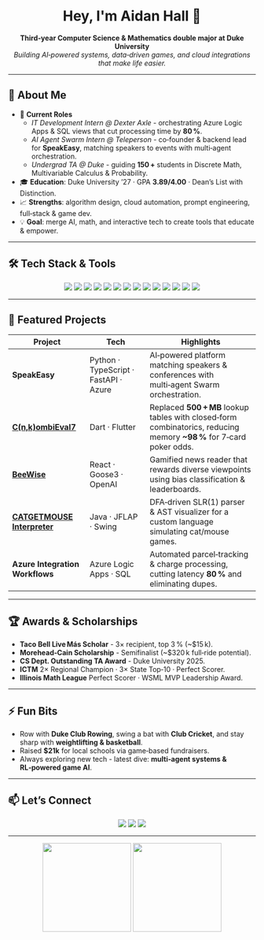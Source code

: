 <h1 align="center">Hey, I'm Aidan Hall 👋</h1>

<p align="center">
  <strong>Third‑year Computer Science & Mathematics double major at Duke University</strong><br/>
  <em>Building AI‑powered systems, data‑driven games, and cloud integrations that make life easier.</em>
</p>

---

## 🚀 About Me

- 🔭 **Current Roles**
  - *IT Development Intern @ Dexter Axle* - orchestrating Azure Logic Apps & SQL views that cut processing time by **80 %**.
  - *AI Agent Swarm Intern @ Teleperson* - co‑founder & backend lead for **SpeakEasy**, matching speakers to events with multi‑agent orchestration.
  - *Undergrad TA @ Duke* - guiding **150 +** students in Discrete Math, Multivariable Calculus & Probability.
- 🎓 **Education**: Duke University ’27 · GPA **3.89/4.00** · Dean’s List with Distinction.
- 📈 **Strengths**: algorithm design, cloud automation, prompt engineering, full‑stack & game dev.
- 💡 **Goal**: merge AI, math, and interactive tech to create tools that educate & empower.

---

## 🛠️ Tech Stack & Tools

<p align="center">
  <img src="https://img.shields.io/badge/Python-3776AB?style=flat&logo=python&logoColor=white" />
  <img src="https://img.shields.io/badge/Java-007396?style=flat&logo=java&logoColor=white" />
  <img src="https://img.shields.io/badge/C%23-239120?style=flat&logo=csharp&logoColor=white" />
  <img src="https://img.shields.io/badge/Dart-0175C2?style=flat&logo=dart&logoColor=white" />
  <img src="https://img.shields.io/badge/Flutter-02569B?style=flat&logo=flutter&logoColor=white" />
  <img src="https://img.shields.io/badge/TypeScript-3178C6?style=flat&logo=typescript&logoColor=white" />
  <img src="https://img.shields.io/badge/React-61DAFB?style=flat&logo=react&logoColor=white" />
  <img src="https://img.shields.io/badge/Azure%20Logic%20Apps-0078D4?style=flat&logo=microsoftazure&logoColor=white" />
  <img src="https://img.shields.io/badge/Dynamics%20365-1877F2?style=flat&logo=microsoftdynamics365&logoColor=white" />
  <img src="https://img.shields.io/badge/OpenAI-412991?style=flat&logo=openai&logoColor=white" />
  <img src="https://img.shields.io/badge/Vertex%20AI-4285F4?style=flat&logo=googlecloud&logoColor=white" />
  <img src="https://img.shields.io/badge/Unity-000000?style=flat&logo=unity&logoColor=white" />
  <img src="https://img.shields.io/badge/Unreal%20Engine-313131?style=flat&logo=unrealengine&logoColor=white" />
  <img src="https://img.shields.io/badge/GitHub-181717?style=flat&logo=github&logoColor=white" />
</p>

---

## 📂 Featured Projects

| Project | Tech | Highlights |
|---------|------|-----------|
| **SpeakEasy** | Python · TypeScript · FastAPI · Azure | AI‑powered platform matching speakers & conferences with multi‑agent Swarm orchestration. |
| **[C(n,k)ombiEval7](https://github.com/DukeAidanHall/C-n-k-ombiEval7)** | Dart · Flutter | Replaced **500 + MB** lookup tables with closed‑form combinatorics, reducing memory **~98 %** for 7‑card poker odds. |
| **[BeeWise](https://github.com/25dlee/BeeWise)** | React · Goose3 · OpenAI | Gamified news reader that rewards diverse viewpoints using bias classification & leaderboards. |
| **[CATGETMOUSE Interpreter](https://github.com/DukeAidanHall/cat-mouse-interpreter)** | Java · JFLAP · Swing | DFA‑driven SLR(1) parser & AST visualizer for a custom language simulating cat/mouse games. |
| **Azure Integration Workflows** | Azure Logic Apps · SQL | Automated parcel‑tracking & charge processing, cutting latency **80 %** and eliminating dupes. |

---

## 🏆 Awards & Scholarships

- **Taco Bell Live Más Scholar** - 3× recipient, top 3 % (~$15 k).
- **Morehead‑Cain Scholarship** - Semifinalist (~$320 k full‑ride potential).
- **CS Dept. Outstanding TA Award** - Duke University 2025.
- **ICTM** 2× Regional Champion · 3× State Top‑10 · Perfect Scorer.
- **Illinois Math League** Perfect Scorer · WSML MVP Leadership Award.

---

## ⚡ Fun Bits

- Row with **Duke Club Rowing**, swing a bat with **Club Cricket**, and stay sharp with **weightlifting & basketball**.
- Raised **$21k** for local schools via game‑based fundraisers.
- Always exploring new tech - latest dive: **multi‑agent systems & RL‑powered game AI**.

---

## 📫 Let’s Connect

<p align="center">
  <a href="mailto:studentaidanhall@gmail.com"><img src="https://img.shields.io/badge/Email-D14836?style=flat&logo=gmail&logoColor=white" /></a>
  <a href="https://www.linkedin.com/in/aidan-hall-30255025a/"><img src="https://img.shields.io/badge/LinkedIn-0A66C2?style=flat&logo=linkedin&logoColor=white" /></a>
  <a href="https://dukeaidanhall.github.io/"><img src="https://img.shields.io/badge/Portfolio-000000?style=flat&logo=aboutdotme&logoColor=white" /></a>
</p>

---

<div align="center">
  <img height="180em" src="https://github-readme-stats.vercel.app/api?username=DukeAidanHall&show_icons=true&hide_border=true&theme=radical" />
  <img height="180em" src="https://github-readme-streak-stats.herokuapp.com/?user=DukeAidanHall&hide_border=true&theme=radical" />
</div>

